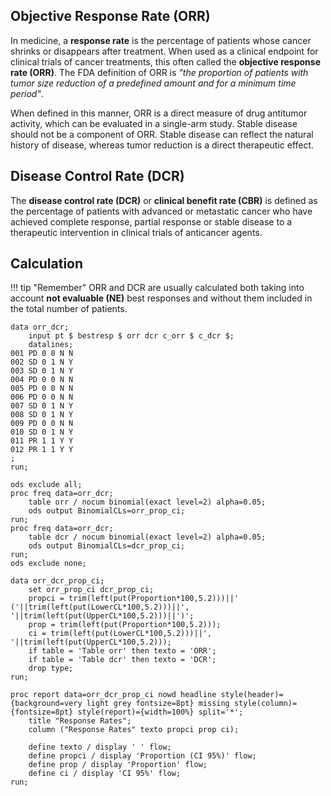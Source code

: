 ## Objective Response Rate (ORR)

In medicine, a **response rate** is the percentage of patients whose cancer shrinks or disappears after treatment. When used as a clinical endpoint for clinical trials of cancer treatments, this often called the **objective response rate (ORR)**. The FDA definition of ORR is *"the proportion of patients with tumor size reduction of a predefined amount and for a minimum time period"*. 

When defined in this manner, ORR is a direct measure of drug antitumor activity, which can be evaluated in a single-arm study. Stable disease should not be a component of ORR. Stable disease can reflect the natural history of disease, whereas tumor reduction is a direct therapeutic effect.

## Disease Control Rate (DCR)

The **disease control rate (DCR)** or **clinical benefit rate (CBR)** is defined as the percentage of patients with advanced or metastatic cancer who have achieved complete response, partial response or stable disease to a therapeutic intervention in clinical trials of anticancer agents. 

## Calculation

!!! tip "Remember"
ORR and DCR are usually calculated both taking into account **not evaluable (NE)** best responses and without them included in the total number of patients.

```
data orr_dcr;
   	input pt $ bestresp $ orr dcr c_orr $ c_dcr $;
   	datalines;
001 PD 0 0 N N
002 SD 0 1 N Y
003 SD 0 1 N Y
004 PD 0 0 N N
005 PD 0 0 N N 
006 PD 0 0 N N 
007 SD 0 1 N Y
008 SD 0 1 N Y
009 PD 0 0 N N 
010 SD 0 1 N Y
011 PR 1 1 Y Y 
012 PR 1 1 Y Y 
;
run;

ods exclude all;
proc freq data=orr_dcr;
	table orr / nocum binomial(exact level=2) alpha=0.05;
	ods output BinomialCLs=orr_prop_ci;
run;
proc freq data=orr_dcr;
	table dcr / nocum binomial(exact level=2) alpha=0.05;
	ods output BinomialCLs=dcr_prop_ci;
run;
ods exclude none;

data orr_dcr_prop_ci;
	set orr_prop_ci dcr_prop_ci;
	propci = trim(left(put(Proportion*100,5.2)))||' ('||trim(left(put(LowerCL*100,5.2)))||', '||trim(left(put(UpperCL*100,5.2)))||')';
	prop = trim(left(put(Proportion*100,5.2)));
	ci = trim(left(put(LowerCL*100,5.2)))||', '||trim(left(put(UpperCL*100,5.2)));
	if table = 'Table orr' then texto = 'ORR';
	if table = 'Table dcr' then texto = 'DCR';
	drop type;
run;

proc report data=orr_dcr_prop_ci nowd headline style(header)={background=very light grey fontsize=8pt} missing style(column)={fontsize=8pt} style(report)={width=100%} split='*';
	title "Response Rates";
	column ("Response Rates" texto propci prop ci);

	define texto / display ' ' flow;
	define propci / display 'Proportion (CI 95%)' flow;
	define prop / display 'Proportion' flow;
	define ci / display 'CI 95%' flow;
run;
```
